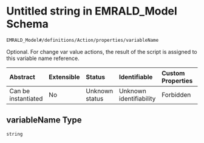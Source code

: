 # Untitled string in EMRALD\_Model Schema

```txt
EMRALD_Model#/definitions/Action/properties/variableName
```

Optional. For change var value actions, the result of the script is assigned to this variable name reference.

| Abstract            | Extensible | Status         | Identifiable            | Custom Properties | Additional Properties | Access Restrictions | Defined In                                                                                    |
| :------------------ | :--------- | :------------- | :---------------------- | :---------------- | :-------------------- | :------------------ | :-------------------------------------------------------------------------------------------- |
| Can be instantiated | No         | Unknown status | Unknown identifiability | Forbidden         | Allowed               | none                | [EMRALD\_JsonSchemaV3\_0.json\*](../../out/EMRALD_JsonSchemaV3_0.json "open original schema") |

## variableName Type

`string`
